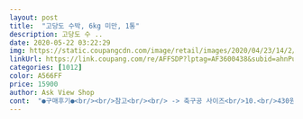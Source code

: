 ```yaml
---
layout: post 
title:  "고당도 수박, 6kg 미만, 1통" 
description: 고당도 수 ..
date: 2020-05-22 03:22:29 
img: https://static.coupangcdn.com/image/retail/images/2020/04/23/14/2/a74677d1-ab44-4666-aa43-e22fa40bada9.jpg 
linkUrl: https://link.coupang.com/re/AFFSDP?lptag=AF3600438&subid=ahnPublicAsk&pageKey=1505379886&itemId=2584477936&vendorItemId=70576688567&traceid=V0-113-03a6b60137b6525c 
categories: [1012] 
color: A566FF 
price: 15900 
author: Ask View Shop 
cont:  "●구매후기●<br/><br/>참고<br/><br/> -> 축구공 사이즈<br/>10.<br/>430원으로 수박가격이 더... <br/>내려가있네용.<br/>.<br/>ㅜㅜ<br/>2020.<br/>05.<br/>17 오전 주문<br/>2020.<br/>05.<br/>17 오후 도착<br/>2만냥짜리도봤기에 <br/>가격 11.<br/>920원<br/>각 가정에 오는 수박이 복불복이라지만<br/>갈라지는걸 막을수 있어요.<br/><br/>고당도 수박 6kg 미만<br/>구입한 수박을 아주 맛있게 먹었던지라<br/>그래도 리뷰도 한다고 냉장고직행전에 사진도찍어보구요<br/>그리고 어제 받고 후기쓰는 오늘<br/>그말즉은  이정도면 지금 완전한 제철이 아니기에 아주좋은당도라는거예요 .<br/>시기가시기인만큼<br/>그사이에 2000원 정도가 더 저렴해 졌네요.<br/><br/>나머지는 휴롬내려서 팩에넣고 쥬스로<br/>냉장고 자리차지 별로안해서 좋아요<br/>냉장고 차지하지도 않고.<br/>.<br/><br/>너무 익은듯한 느낌도 들었어요.<br/><br/>너무 잘익어서 그런지 꼭지자르는데<br/>넘맛나요.<br/><br/>다 먹자마자 바로 또 구매했어요.<br/><br/>다먹고 다음번도 기대해볼께요^^<br/>달고 맛있어요<br/>달고 맛있었어요<br/>도움되셨다면 도움이 되요를 눌러주세요♡♡<br/>돈을 떠나 먹고 버리지 않게 하기 위해서 작은걸<br/>두번 세번 네번 주문해서 드셔보세요<br/>또 주문했네요.<br/>.<br/><br/>로켓프레쉬 제품으로<br/>먹는다니.<br/>.<br/>와우<br/>먹는데는 무리없으니.<br/>.<br/><br/>먹는데는 상관없이 더 맛있으니.<br/>.<br/><br/>먹어보니 와... <br/>.<br/> 진짜 달아요.<br/>.<br/><br/>몇일전 먹었던 수박도 빨가니 엄청 잘익었던데<br/>무겁게 들고오지 않아도 되서 좋네요<br/>무엇보다 너무 맛있어서 한통 다 먹고<br/>버리는양도 무시못했기에 작은 복수박을 더<br/>보관했어요<br/>사이트 상에 표기된 수박크기 정보<br/>선호했었어요.<br/><br/>세상 정말 편하고 좋아졌네요<br/>수박은  안그럼 증말 쉽게  깨질꺼같아요 막상깨져가면 안되니 이점은 오히려  이중포장이  더좋네요<br/>수박자르기전 수박 껍질쪽에 칼로 슥슥<br/>수박컵질도 질기지않고 잘긁어먹을정도로 아삭정도입니다 .<br/> 어떤건 너무 식감이 안좋은게있는데  요 수박  괘안네요<br/>수분도 많았고요<br/>시원하고 맛있다고 잘먹어요<br/>식구들과 도란도란 앉아서 드셔보셔요<br/>씨까지 갈아버려준다던데ㅎㅎ<br/>씨엄청많은 수박이나 진짜 맛없는 수박도<br/>씹어먹는게 최고지만 애들이 입이 짧아서 많이<br/>아직 복수박은 안나왔고 먹고싶은 맘에<br/>안먹어요 뭐든지.<br/>.<br/>ㅠ<br/>애들 놀다 들어와서 땀 찔찔 흘릴때 꺼내서주면<br/>애들이 맛있다고 해서 먹어보니  80점주고픈 맛입니다<br/>약하게 칼집을 내어주면 자를때 저처럼 쩌억 저절로<br/>어떤분들은 포장낭비다 하시지만<br/>어제 받자마자 쪼개봤는데<br/>얼마전 2.<br/>500원 할인받아 13.<br/>800원에<br/>오전에 주문해서 오후에 받아 저녁에<br/>왠만큼 작은수박을 사먹는다고 해도<br/>요 수박도 잘익긴 마찬가지네요.<br/><br/>요즘은 진공블랜더? 사고싶네요.<br/>.<br/><br/>우선 수박의배송상태가  정말 좋았어요<br/>우선하루넣어놓고 아침 눈뜨자마자  바로 반갈라  먹었어요<br/>이단3단<br/>일부는 얼려놓고 일부는 냉장보관<br/>일부러 작은 키로수로 주문해봤는데<br/>재구매 의사 있습니다<br/>저는 씨도 별로 없었고<br/>저절로 쩌억 갈라지더라구요.<br/>.<br/><br/>저희집은 몇일전도 이번도 성공이네용<br/>좀 많이 익은느낌이 들긴하지만<br/>주문해서 먹고 있어요.<br/><br/>즙내려놓음 마시기 편하니까 잘먹고요<br/>직접 고르는게 아니라<br/>진짜 이시기국에 먹겠다고 수박을 시켰네요<br/>참고로 저희는 아직 2인 가구라<br/>추천해요  가격도 완전한제철이 아닌걸 감안하면 딱 쏘쏘가격인듯합니다 .<br/><br/>큐브로 썰어서 통에담아놓으면<br/>큐브로 잘라서 먹을만큼 넣어놓고<br/>크기도 저희한테는 적당하고<br/>크기도 칠키로 시켰는데 큰거 잘 도착했고<br/>통째로 손질해서 중간 맛있는 부분만<br/>포장 완전 꼼꼼하게 오고<br/>휴롬짜면 다 먹을수 있어요ㅎ<br/>" 
---
```

